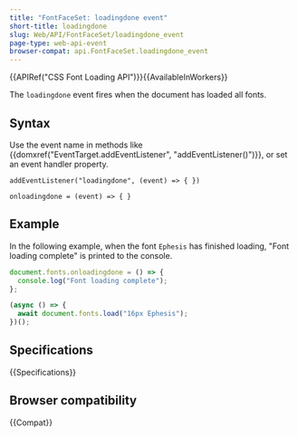 ```yaml
---
title: "FontFaceSet: loadingdone event"
short-title: loadingdone
slug: Web/API/FontFaceSet/loadingdone_event
page-type: web-api-event
browser-compat: api.FontFaceSet.loadingdone_event
---
```


{{APIRef("CSS Font Loading API")}}{{AvailableInWorkers}}

The `loadingdone` event fires when the document has loaded all fonts.

## Syntax

Use the event name in methods like {{domxref("EventTarget.addEventListener", "addEventListener()")}}, or set an event handler property.

```js-nolint
addEventListener("loadingdone", (event) => { })

onloadingdone = (event) => { }
```

## Example

In the following example, when the font `Ephesis` has finished loading, "Font loading complete" is printed to the console.

```js
document.fonts.onloadingdone = () => {
  console.log("Font loading complete");
};

(async () => {
  await document.fonts.load("16px Ephesis");
})();
```

## Specifications

{{Specifications}}

## Browser compatibility

{{Compat}}
